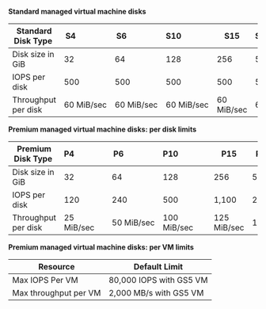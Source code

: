 **Standard managed virtual machine disks**

| Standard Disk Type  | S4               | S6               | S10             | S15 | S20              | S30              | S40              | S50              | S60              | S70              | S80              |
|---------------------|---------------------|---------------------|------------------|------------------|------------------|------------------|------------------|------------------|------------------|------------------|------------------|
| Disk size in GiB          | 32             | 64             | 128            | 256  | 512            | 1,024    | 2,048     | 4,095    | 8,192     | 16,384     | 32,767     |
| IOPS per disk       | 500              | 500              | 500              | 500 | 500              | 500              | 500             | 500              | 1,300              | 2,000              | 2,000              |
| Throughput per disk | 60 MiB/sec | 60 MiB/sec | 60 MiB/sec | 60 MiB/sec | 60 MiB/sec | 60 MiB/sec | 60 MiB/sec | 60 MiB/sec| 300 MiB/sec | 500 MiB/sec | 500 MiB/sec |

**Premium managed virtual machine disks: per disk limits**

| Premium Disk Type  | P4               | P6               | P10             | P15 | P20              | S30              | P40              | P50              | P60              | P70              | P80              |
|---------------------|---------------------|---------------------|------------------|------------------|------------------|------------------|------------------|------------------|------------------|------------------|------------------|
| Disk size in GiB           | 32             | 64             | 128            | 256  | 512            | 1,024    | 2,048     | 4,095    | 8,192     | 16,384     | 32,767     |
| IOPS per disk       | 120 | 240              | 500              | 1,100 | 2,300              | 5,000              | 7,500             | 7,500              | 12,500              | 15,000              | 20,000              |
| Throughput per disk | 25 MiB/sec | 50 MiB/sec | 100 MiB/sec | 125 MiB/sec | 150 MiB/sec | 200 MiB/sec | 250 MiB/sec | 250 MiB/sec| 480 MiB/sec | 750 MiB/sec | 750 MiB/sec |

**Premium managed virtual machine disks: per VM limits**

| Resource | Default Limit |
| --- | --- |
| Max IOPS Per VM |80,000 IOPS with GS5 VM |
| Max throughput per VM |2,000 MB/s with GS5 VM |
